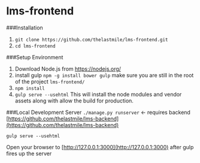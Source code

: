 # lms-frontend


###Installation
1. ```git clone https://github.com/thelastmile/lms-frontend.git```
2. ```cd lms-frontend```

###Setup Environment
1. Download Node.js from https://nodejs.org/
2. install gulp ```npm -g install bower gulp```
make sure you are still in the root of the project ```lms-frontend/```
3. ```npm install```
4. ```gulp serve --usehtml```
This will install the node modules and vendor assets along with allow the build for production.

###Local Development Server
```./manage.py runserver``` <- requires backend  [https://github.com/thelastmile/lms-backend](https://github.com/thelastmile/lms-backend)

```gulp serve --usehtml```

Open your browser to [http://127.0.0.1:3000](http://127.0.0.1:3000) after gulp fires up the server 
